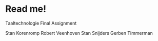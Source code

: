# Read me! #

Taaltechnologie Final Assignment

Stan Korenromp
Robert Veenhoven
Stan Snijders
Gerben Timmerman